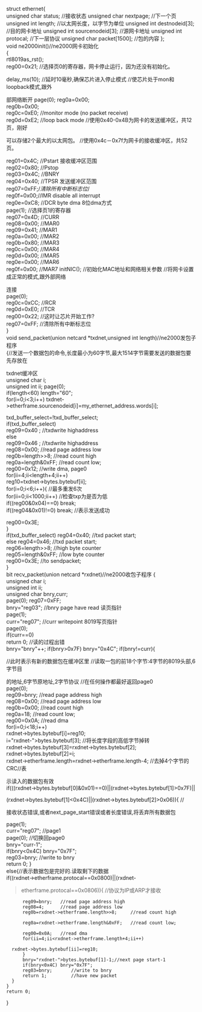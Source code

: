 struct ethernet{   
     unsigned char status;          //接收状态 
     unsigned char nextpage;        //下一个页
     unsigned int  length;          //以太网长度，以字节为单位
     unsigned int  destnodeid[3];   //目的网卡地址
     unsigned int  sourcenodeid[3]; //源网卡地址
     unsigned int  protocal;        //下一层协议
     unsigned char packet[1500];    //包的内容
 };  
void ne2000init()//ne2000网卡初始化  
{      
     rtl8019as_rst();      
     reg00=0x21;   //选择页0的寄存器，网卡停止运行，因为还没有初始化。          

delay_ms(10); //延时10毫秒,确保芯片进入停止模式 //使芯片处于mon和loopback模式,跟外

部网络断开
     page(0);
     reg0a=0x00;      
     reg0b=0x00;      
     reg0c=0xE0; //monitor mode (no packet receive)      
     reg0d=0xE2; //loop back mode  //使用0x40-0x4B为网卡的发送缓冲区，共12页，刚好

可以存储2个最大的以太网包。  //使用0x4c－0x7f为网卡的接收缓冲区，共52页。          

reg01=0x4C; //Pstart  接收缓冲区范围     
     reg02=0x80; //Pstop      
     reg03=0x4C; //BNRY      
     reg04=0x40; //TPSR    发送缓冲区范围     
     reg07=0xFF;/*清除所有中断标志位*/      
     reg0f=0x00;//IMR disable all interrupt      
     reg0e=0xC8; //DCR byte dma 8位dma方式     
     page(1); //选择页1的寄存器     
     reg07=0x4D; //CURR       
     reg08=0x00; //MAR0     
     reg09=0x41; //MAR1     
     reg0a=0x00; //MAR2     
     reg0b=0x80; //MAR3     
     reg0c=0x00; //MAR4     
     reg0d=0x00; //MAR5     
     reg0e=0x00; //MAR6      
     reg0f=0x00; //MAR7
     initNIC(); //初始化MAC地址和网络相关参数 //将网卡设置成正常的模式,跟外部网络

连接     
     page(0);     
     reg0c=0xCC; //RCR      
     reg0d=0xE0; //TCR      
     reg00=0x22; //这时让芯片开始工作?     
     reg07=0xFF; //清除所有中断标志位  
}  
void send_packet(union netcard *txdnet,unsigned int length)//ne2000发包子程序  
{//发送一个数据包的命令,长度最小为60字节,最大1514字节需要发送的数据包要先存放在

txdnet缓冲区     
     unsigned char i;     
     unsigned int ii; 
     page(0);      
     if(length<60) length="60";     
     for(i=0;i<3;i++)
          txdnet->etherframe.sourcenodeid[i]=my_ethernet_address.words[i];         

 txd_buffer_select=!txd_buffer_select;     
     if(txd_buffer_select)       
        reg09=0x40 ;          //txdwrite highaddress     
     else          
     reg09=0x46 ;          //txdwrite highaddress            
     reg08=0x00;    //read page address low     
     reg0b=length>>8;          //read count high     
     reg0a=length&0xFF;        //read count low;     
     reg00=0x12;    //write dma, page0          
     for(ii=4;ii<length+4;ii++)          
        reg10=txdnet->bytes.bytebuf[ii];       
     for(i=0;i<6;i++){                   //最多重发6次         
        for(ii=0;ii<1000;ii++)          //检查txp为是否为低             
           if((reg00&0x04)==0) break;                    
        if((reg04&0x01)!=0) break;      //表示发送成功                         

reg00=0x3E;   
     }  
     if(txd_buffer_select) reg04=0x40;   //txd packet start;      
     else reg04=0x46;          //txd packet start;              
     reg06=length>>8;          //high byte counter     
     reg05=length&0xFF;        //low byte counter      
     reg00=0x3E;               //to sendpacket;   
}  
bit recv_packet(union netcard *rxdnet)//ne2000收包子程序 
{      
     unsigned char i;     
     unsigned int ii;     
     unsigned char bnry,curr;          
     page(0);
     reg07=0xFF;      
     bnry="reg03";               //bnry page have read 读页指针     
     page(1);      
     curr="reg07";               //curr writepoint 8019写页指针     
     page(0);     
     if(curr==0)          
       return 0;             //读的过程出错       
     bnry="bnry"++;      if(bnry>0x7F) bnry="0x4C";      if(bnry!=curr){           

//此时表示有新的数据包在缓冲区里   //读取一包的前18个字节:4字节的8019头部,6字节目

的地址,6字节原地址,2字节协议   //在任何操作都最好返回page0         
     page(0);           
     reg09=bnry;           //read page address high         
     reg08=0x00;           //read page address low         
     reg0b=0x00;           //read count high         
     reg0a=18;             //read count low;         
     reg00=0x0A;           //read dma         
     for(i=0;i<18;i++)              
        rxdnet->bytes.bytebuf[i]=reg10;          
     i="rxdnet-">bytes.bytebuf[3];     //将长度字段的高低字节掉转         
     rxdnet->bytes.bytebuf[3]=rxdnet->bytes.bytebuf[2];          
     rxdnet->bytes.bytebuf[2]=i;             
     rxdnet->etherframe.length=rxdnet->etherframe.length-4; //去掉4个字节的CRC//表

示读入的数据包有效          
     if(((rxdnet->bytes.bytebuf[0]&0x01)==0)||(rxdnet->bytes.bytebuf[1]>0x7F)||

(rxdnet->bytes.bytebuf[1]<0x4C)||(rxdnet->bytes.bytebuf[2]>0x06)){              //

接收状态错误,或者next_page_start错误或者长度错误,将丢弃所有数据包                  

 page(1);              
     curr="reg07";       //page1             
     page(0);          //切换回page0             
     bnry="curr-1";              
     if(bnry<0x4C) bnry="0x7F";              
     reg03=bnry;       //write to bnry                  
     return 0;
     }          
     else{//表示数据包是完好的.读取剩下的数据              
       if((rxdnet->etherframe.protocal==0x0800)||(rxdnet-

>etherframe.protocal==0x0806)){              //协议为IP或ARP才接收                 

          reg09=bnry;   //read page address high                 
          reg08=4;      //read page address low                  
          reg0b=rxdnet->etherframe.length>>8;     //read count high                

          reg0a=rxdnet->etherframe.length&0xFF;   //read count low;                

          reg00=0x0A;   //read dma                  
          for(ii=4;ii<rxdnet->etherframe.length+4;ii++)                            

      rxdnet->bytes.bytebuf[ii]=reg10;              
          }              
          bnry="rxdnet-">bytes.bytebuf[1]-1;//next page start-1             
          if(bnry<0x4C) bnry="0x7F";             
          reg03=bnry;       //write to bnry                    
          return 1;         //have new packet         
      }     
    }       
    return 0; 
}
